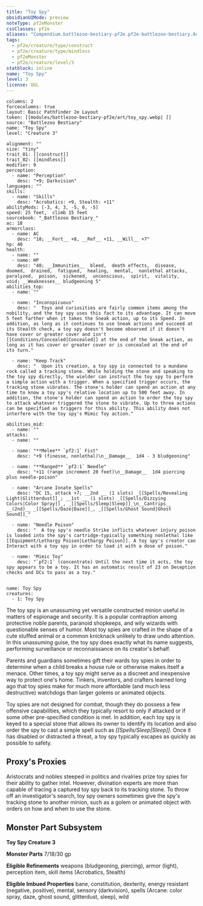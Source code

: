 ```yaml
---
title: "Toy Spy"
obsidianUIMode: preview
noteType: pf2eMonster
cssClasses: pf2e
aliases: "Compendium.battlezoo-bestiary-pf2e.pf2e-battlezoo-bestiary.Actor.i6TrGVPWBmO0OJfs" 
tags:
  - pf2e/creature/type/construct
  - pf2e/creature/type/mindless
  - pf2eMonster
  - pf2e/creature/level/3
statblock: inline
name: "Toy Spy"
level: 3
license: OGL
---
```


```statblock
columns: 2
forcecolumns: true
layout: Basic Pathfinder 2e Layout
token: [[modules/battlezoo-bestiary-pf2e/art/toy_spy.webp| ]]
source: "Battlezoo Bestiary"
name: "Toy Spy"
level: "Creature 3"

alignment: ""
size: "tiny"
trait_01: [[construct]]
trait_02: [[mindless]]
modifier: 9
perception:
  - name: "Perception"
    desc: "+9; Darkvision"
languages: ""
skills:
  - name: "Skills"
    desc: "Acrobatics: +9, Stealth: +11"
abilityMods: [-3, 4, 3, -5, 0, -5]
speed: 25 feet,  climb 15 feet
sourcebook: "_Battlezoo Bestiary_"
ac: 18
armorclass:
  - name: AC
    desc: "18; __Fort__ +8, __Ref__ +11, __Will__ +7"
hp: 40
health:
  - name: ""
  - name: HP
    desc: "40; __Immunities__  bleed,  death effects,  disease,  doomed,  drained,  fatigued,  healing,  mental,  nonlethal attacks,  paralyzed,  poison,  sickened,  unconscious,  spirit,  vitality,  void; __Weaknesses__ bludgeoning 5"
abilities_top:
  - name: ""

  - name: "Inconspicuous"
    desc: "  Toys and curiosities are fairly common items among the nobility, and the toy spy uses this fact to its advantage. It can move 5 feet farther when it takes the Sneak action, up to its Speed. In addition, as long as it continues to use Sneak actions and succeed at its Stealth check, a toy spy doesn't become observed if it doesn't have cover or greater cover and isn't [[Conditions/Concealed|Concealed]] at the end of the Sneak action, as long as it has cover or greater cover or is concealed at the end of its turn."

  - name: "Keep Track"
    desc: "  Upon its creation, a toy spy is connected to a mundane rock called a tracking stone. While holding the stone and speaking to the toy spy directly, the wielder can instruct the toy spy to perform a simple action with a trigger. When a specified trigger occurs, the tracking stone vibrates. The stone's holder can spend an action at any time to know a toy spy's relative location up to 500 feet away. In addition, the stone's holder can spend an action to order the toy spy to attack whatever triggered the stone to vibrate. Up to three actions can be specified as triggers for this ability. This ability does not interfere with the toy spy's Mimic Toy action."

abilities_mid:
  - name: ""
attacks:
  - name: ""

  - name: "**Melee** `pf2:1` Fist"
    desc: "+9 (finesse, nonlethal)\n__Damage__  1d4 - 3 bludgeoning"

  - name: "**Ranged** `pf2:1` Needle"
    desc: "+11 (range increment 20 feet)\n__Damage__  1d4 piercing plus needle-poison"

  - name: "Arcane Innate Spells"
    desc: "DC 15, attack +7; __2nd __ (1 slots) _[[Spells/Revealing Light|Glitterdust]]_; __1st __ (1 slots) _[[Spells/Dizzying Colors|Color Spray]]_, _[[Spells/Sleep|Sleep]]_\n__Cantrips__  __(2nd)__ _[[Spells/Daze|Daze]]_, _[[Spells/Ghost Sound|Ghost Sound]]_"

  - name: "Needle Poison"
    desc: "  A toy spy's needle Strike inflicts whatever injury poison is loaded into the spy's cartridge-typically something nonlethal like [[Equipment/Lethargy Poison|Lethargy Poison]]. A toy spy's creator can Interact with a toy spy in order to load it with a dose of poison."

  - name: "Mimic Toy"
    desc: "`pf2:1` (concentrate) Until the next time it acts, the toy spy appears to be a toy. It has an automatic result of 23 on Deception checks and DCs to pass as a toy."
 
```

```encounter-table
name: Toy Spy
creatures:
  - 1: Toy Spy
```



The toy spy is an unassuming yet versatile constructed minion useful in matters of espionage and security. It is a popular contraption among protective noble parents, paranoid shopkeeps, and wily wizards with questionable senses of humor. Most toy spies are crafted in the shape of a cute stuffed animal or a common knicknack unlikely to draw undo attention. In this unassuming guise, the toy spy does exactly what its name suggests, performing surveillance or reconnaissance on its creator's behalf.

Parents and guardians sometimes gift their wards toy spies in order to determine when a child breaks a house rule or otherwise makes itself a menace. Other times, a toy spy might serve as a discreet and inexpensive way to protect one's home. Tinkers, inventors, and crafters learned long ago that toy spies make for much more affordable (and much less destructive) watchdogs than larger golems or animated objects.

Toy spies are not designed for combat, though they do possess a few offensive capabilities, which they typically resort to only if attacked or if some other pre-specified condition is met. In addition, each toy spy is keyed to a special stone that allows its owner to identify its location and also order the spy to cast a simple spell such as _[[Spells/Sleep|Sleep]]_. Once it has disabled or distracted a threat, a toy spy typically escapes as quickly as possible to safety.

## Proxy's Proxies

Aristocrats and nobles steeped in politics and rivalries prize toy spies for their ability to gather intel. However, divination experts are more than capable of tracing a captured toy spy back to its tracking stone. To throw off an investigator's search, toy spy owners sometimes give the spy's tracking stone to another minion, such as a golem or animated object with orders on how and when to use the stone.

## Monster Part Subsystem

**Toy Spy Creature 3**

**Monster Parts** 7/18/30 gp

**Eligible Refinements** weapons (bludgeoning, piercing), armor (light), perception item, skill items (Acrobatics, Stealth)

**Eligible Imbued Properties** bane, constitution, dexterity, energy resistant (negative, positive), mental, sensory (darkvision), spells (Arcane: color spray, daze, ghost sound, glitterdust, sleep), wild
